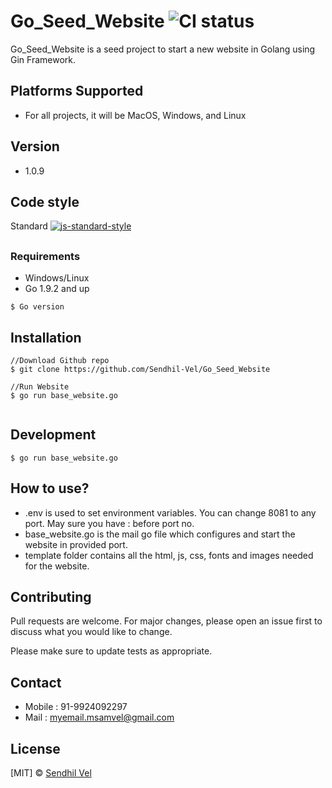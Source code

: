 # Go_Seed_Website ![CI status](https://img.shields.io/badge/build-passing-brightgreen.svg)

Go_Seed_Website is a seed project to start a new website in Golang using Gin Framework.

## Platforms Supported
* For all projects, it will be MacOS, Windows, and Linux
## Version
* 1.0.9

## Code style
Standard [![js-standard-style](https://img.shields.io/badge/code%20style-standard-brightgreen.svg?style=flat)](https://github.com/feross/standard)

## 

### Requirements
* Windows/Linux
* Go 1.9.2 and up

`$ Go version`

## Installation

```
//Download Github repo
$ git clone https://github.com/Sendhil-Vel/Go_Seed_Website

//Run Website
$ go run base_website.go


```

## Development
```
$ go run base_website.go
```

## How to use?
* .env is used to set environment variables. You can change 8081 to any port. May sure you have : before port no.
* base_website.go is the mail go file which configures and start the website in provided port.
* template folder contains all the html, js, css, fonts and images needed for the website.

## Contributing
Pull requests are welcome. For major changes, please open an issue first to discuss what you would like to change.

Please make sure to update tests as appropriate.

## Contact
* Mobile : 91-9924092297
* Mail : [myemail.msamvel@gmail.com](Mail:myemail.msamvel@gmail.com)
## License
[MIT] © [Sendhil Vel](Mail:myemail.msamvel@gmail.com)